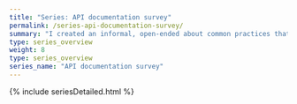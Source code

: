 ```yaml
---
title: "Series: API documentation survey"
permalink: /series-api-documentation-survey/
summary: "I created an informal, open-ended about common practices that technical writers have with API documentation. In this series of posts, I analyze the responses of the 11-question survey in individual posts, so that I can give proper room for analysis, reflection, and takeaways on each of the points of the survey."
type: series_overview
weight: 8
type: series_overview
series_name: "API documentation survey"
---
```


{% include seriesDetailed.html %}